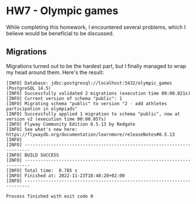 # HW7 - Olympic games
While completing this homework, I encountered several problems, which I believe would be beneficial to be discussed.

## Migrations
Migrations turned out to be the hardest part, but I finally managed to wrap my head around them. Here's the result:

```shell
[INFO] Database: jdbc:postgresql://localhost:5432/olympic_games (PostgreSQL 14.5)
[INFO] Successfully validated 2 migrations (execution time 00:00.021s)
[INFO] Current version of schema "public": 1
[INFO] Migrating schema "public" to version "2 - add athletes participation in olympiads"
[INFO] Successfully applied 1 migration to schema "public", now at version v2 (execution time 00:00.057s)
[INFO] Flyway Community Edition 8.5.13 by Redgate
[INFO] See what's new here: https://flywaydb.org/documentation/learnmore/releaseNotes#8.5.13
[INFO] 
[INFO] ------------------------------------------------------------------------
[INFO] BUILD SUCCESS
[INFO] ------------------------------------------------------------------------
[INFO] Total time:  0.785 s
[INFO] Finished at: 2022-11-23T18:48:28+02:00
[INFO] ------------------------------------------------------------------------

Process finished with exit code 0
```

